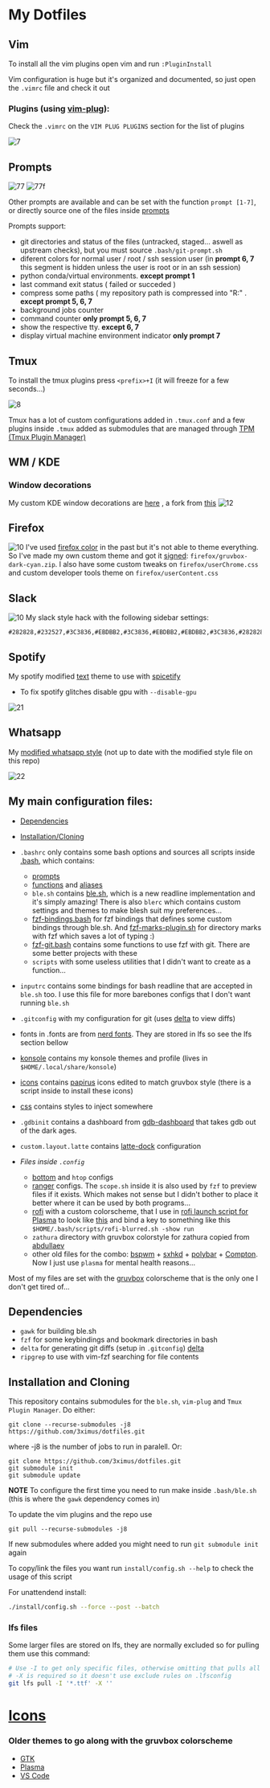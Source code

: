# My Dotfiles

## Vim

To install all the vim plugins open vim and run `:PluginInstall`

Vim configuration is huge but it's organized and documented, so just open the `.vimrc` file and check it out

### Plugins (using [vim-plug](https://github.com/junegunn/vim-plug)):

Check the `.vimrc` on the `VIM PLUG PLUGINS` section for the list of plugins

![7](screenshots/vim.png)

## Prompts

![77](screenshots/7_normal.png)
![77f](screenshots/7_full.png)

Other prompts are available and can be set with the function `prompt [1-7]`, or directly source one of the files inside [prompts](https://github.com/3ximus/dotfiles/tree/master/.bash/prompts)

Prompts support:

- git directories and status of the files (untracked, staged... aswell as upstream checks), but you must source `.bash/git-prompt.sh`
- diferent colors for normal user / root / ssh session user (in **prompt 6, 7** this segment is hidden unless the user is root or in an ssh session)
- python conda/virtual environments. **except prompt 1**
- last command exit status ( failed or succeded )
- compress some paths ( my repository path is compressed into "R:" . **except prompt 5, 6, 7**
- background jobs counter
- command counter **only prompt 5, 6, 7**
- show the respective tty. **except 6, 7**
- display virtual machine environment indicator **only prompt 7**

## Tmux

To install the tmux plugins press `<prefix>+I` (it will freeze for a few seconds...)

![8](screenshots/tmux.png)

Tmux has a lot of custom configurations added in `.tmux.conf` and a few plugins inside `.tmux` added as submodules that are managed through [TPM (Tmux Plugin Manager)](https://github.com/tmux-plugins/tpm)

## WM / KDE

### Window decorations

My custom KDE window decorations are [here](https://github.com/3ximus/Plasma-window-decorations) , a fork from [this](https://github.com/nclarius/Plasma-window-decorations)
![12](screenshots/window_decorations.png)

## Firefox
![10](screenshots/firefox.png)
I've used [firefox color](https://color.firefox.com/?theme=XQAAAAKOAgAAAAAAAABBqYhm849SCicxcUHkAiuG_ebZUZXOFqt9j8_9G63umOx1Kzjw7Cy1V9l2m-eZCjY_-24JBu_QklSG5xinXnzntyleAjqG3EsmVf5BGg4AmWSyU_xAoGCxzXEfOaGTXe_p7BplC1mvfb0GJQQlB6r2_HMAGaqaaiElrS53dEb0J8Lfv20NSdqRq68iXu8XnsFWPnUhq8cZmevaOB7FNtYws1_se_EkH_e-v_pbpM8CBqIpli0i6SHIiEicmHi0jVWFAAC-d4NsoXQgKXmL7IG_NPxk9ZrkwnXnS0qqTvxFxuX0KqLdUEG3Jclm_Xb3XPP4KKzFDyyWleslqpZ3NzQlQSvKQRWWok0GjEWwIHcQ4G8EsRea41HmGmi_tX-UTmoYnS6toh3_5Rg24A) in the past but it's not able to theme everything. So I've made my own custom theme and got it [signed](https://addons.mozilla.org/en-US/developers/addon/cff3d1277a2f4f289b5f/versions/5520800): `firefox/gruvbox-dark-cyan.zip`. I also have some custom tweaks on `firefox/userChrome.css` and custom developer tools theme on `firefox/userContent.css`

## Slack

![10](screenshots/slack.png)
My slack style hack with the following sidebar settings:

```
#282828,#232527,#3C3836,#EBDBB2,#3C3836,#EBDBB2,#EBDBB2,#3C3836,#282828,#EBDBB2
```

## Spotify

My spotify modified [text](https://github.com/spicetify/spicetify-themes/tree/master/text) theme to use with [spicetify](https://github.com/spicetify/spicetify-cli)

 - To fix spotify glitches disable gpu with `--disable-gpu`


![21](screenshots/spotify.png)

## Whatsapp

My [modified whatsapp style](https://github.com/3ximus/gruvbox-dark-whatsapp) (not up to date with the modified style file on this repo)

![22](screenshots/whatsapp.png)

## My main configuration files:

- [Dependencies](https://github.com/3ximus/dotfiles#dependencies)
- [Installation/Cloning](https://github.com/3ximus/dotfiles#installation-and-cloning)
- `.bashrc` only contains some bash options and sources all scripts inside [.bash](https://github.com/3ximus/dotfiles/tree/master/.bash), which contains:
    - [prompts](https://github.com/3ximus/dotfiles#prompts)
    - [functions](https://github.com/3ximus/dotfiles/blob/master/.bash/functions.sh) and [aliases](https://github.com/3ximus/dotfiles/blob/master/.bash/aliases.sh)
    - `ble.sh` contains [ble.sh](https://github.com/akinomyoga/ble.sh), which is a new readline implementation and it's simply amazing! There is also `blerc` which contains custom settings and themes to make blesh suit my preferences...
    - [fzf-bindings.bash](https://github.com/junegunn/fzf/blob/master/shell/key-bindings.bash) for fzf bindings that defines some custom bindings through ble.sh. And [fzf-marks-plugin.sh](https://github.com/urbainvaes/fzf-marks) for directory marks with fzf which saves a lot of typing :)
    - [fzf-git.bash](https://github.com/3ximus/dotfiles/blob/master/.bash/fzf-git.bash) contains some functions to use fzf with git. There are some better projects with these
    - `scripts` with some useless utilities that I didn't want to create as a function...
- `inputrc` contains some bindings for bash readline that are accepted in `ble.sh` too. I use this file for more barebones configs that I don't want running `ble.sh`
- `.gitconfig` with my configuration for git (uses [delta](https://github.com/dandavison/delta#used-by-delta) to view diffs)
- fonts in .fonts are from [nerd fonts](https://github.com/ryanoasis/nerd-fonts). They are stored in lfs so see the lfs section bellow
- [konsole](https://github.com/3ximus/dotfiles/tree/master/konsole) contains my konsole themes and profile (lives in `$HOME/.local/share/konsole`)
- [icons](https://github.com/3ximus/dotfiles/tree/master/icons) contains [papirus](https://github.com/PapirusDevelopmentTeam/papirus-icon-theme) icons edited to match gruvbox style (there is a script inside to install these icons)
- [css](https://github.com/3ximus/dotfiles/tree/master/css) contains styles to inject somewhere
- `.gdbinit` contains a dashboard from [gdb-dashboard](https://github.com/cyrus-and/gdb-dashboard) that takes gdb out of the dark ages.
- `custom.layout.latte` contains [latte-dock](/etc/update-manager/release-upgrades.) configuration


- *Files inside `.config`*
    - [bottom](https://github.com/ClementTsang/bottom) and `htop` configs
    - [ranger](https://github.com/ranger/ranger) configs. The `scope.sh` inside it is also used by `fzf` to preview files if it exists. Which makes not sense but I didn't bother to place it better where it can be used by both programs...
    - [rofi](https://github.com/DaveDavenport/rofi) with a custom colorscheme, that I use in [rofi launch script for Plasma](.bash/scripts/rofi-blurred) to look like [this](https://github.com/3ximus/dotfiles/blob/master/screenshots/rofi.png) and bind a key to something like this `$HOME/.bash/scripts/rofi-blurred.sh -show run`
    - `zathura` directory with gruvbox colorstyle for zathura copied from [abdullaev](https://github.com/abdullaev/dotfiles/blob/master/.config/zathura/zathurarc)
    - other old files for the combo: [bspwm](https://github.com/baskerville/bspwm) + [sxhkd](https://github.com/baskerville/sxhkd) + [polybar](https://github.com/jaagr/polybar) + [Compton](https://github.com/chjj/compton). Now I just use `plasma` for mental health reasons...

Most of my files are set with the [gruvbox](https://github.com/morhetz/gruvbox) colorscheme that is the only one I don't get tired of...

## Dependencies

 - `gawk` for building ble.sh
 - `fzf` for some keybindings and bookmark directories in bash
 - `delta` for generating git diffs (setup in `.gitconfig`) [delta](https://github.com/dandavison/delta#used-by-delta)
 - `ripgrep` to use with vim-fzf searching for file contents

## Installation and Cloning

This repository contains submodules for the `ble.sh`, `vim-plug` and `Tmux Plugin Manager`. Do either:

`git clone --recurse-submodules -j8 https://github.com/3ximus/dotfiles.git`

where -j8 is the number of jobs to run in paralell. Or:

```
git clone https://github.com/3ximus/dotfiles.git
git submodule init
git submodule update
```

 **NOTE** To configure the first time you need to run make inside `.bash/ble.sh` (this is where the `gawk` dependency comes in)

To update the vim plugins and the repo use

```
git pull --recurse-submodules -j8
```

If new submodules where added you might need to run `git submodule init` again

To copy/link the files you want run `install/config.sh --help` to check the usage of this script

For unattendend install:
```bash
./install/config.sh --force --post --batch
```

### lfs files

Some larger files are stored on lfs, they are normally excluded so for pulling them use this command:
```bash
# Use -I to get only specific files, otherwise omitting that pulls all lfs files
# -X is required so it doesn't use exclude rules on .lfsconfig
git lfs pull -I '*.ttf' -X ''
```

# [Icons](https://github.com/SylEleuth/gruvbox-plus-icon-pack)

### Older themes to go along with the gruvbox colorscheme
 - [GTK](https://github.com/3ximus/gruvbox-gtk)
 - [Plasma](https://github.com/3ximus/gruvbox-plasma)
 - [VS Code](https://github.com/jdinhlife/vscode-theme-gruvbox)

